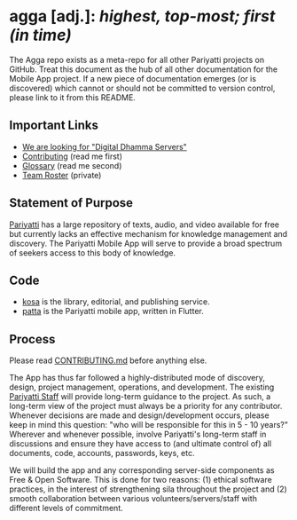 # agga [adj.]: _highest, top-most; first (in time)_

The Agga repo exists as a meta-repo for all other Pariyatti projects on GitHub. Treat this document as the hub of all other documentation for the Mobile App project. If a new piece of documentation emerges (or is discovered) which cannot or should not be committed to version control, please link to it from this README.


## Important Links

- [We are looking for "Digital Dhamma Servers"](https://github.com/pariyatti/agga/blob/master/docs/CALL-TO-ACTION.md)
- [Contributing](https://github.com/pariyatti/agga/blob/master/CONTRIBUTING.md) (read me first)
- [Glossary](https://github.com/pariyatti/agga/blob/master/docs/GLOSSARY.md) (read me second)
- [Team Roster](https://drive.google.com/drive/folders/1RTAw2izD3m9hb79DJE2uu-4qepFby0px?usp=sharing) (private)


## Statement of Purpose

[Pariyatti](https://www.pariyatti.org) has a large repository of texts, audio, and video available for free but currently lacks an effective mechanism for knowledge management and discovery. The Pariyatti Mobile App will serve to provide a broad spectrum of seekers access to this body of knowledge.


## Code

- [kosa](https://github.com/pariyatti/kosa) is the library, editorial, and publishing service.
- [patta](https://github.com/pariyatti/patta) is the Pariyatti mobile app, written in Flutter.


## Process

Please read [CONTRIBUTING.md](https://github.com/pariyatti/agga/blob/master/CONTRIBUTING.md) before anything else.

The App has thus far followed a highly-distributed mode of discovery, design, project management, operations, and development. The existing [Pariyatti Staff](https://pariyatti.org/About#section4) will provide long-term guidance to the project. As such, a long-term view of the project must always be a priority for any contributor. Whenever decisions are made and design/development occurs, please keep in mind this question: "who will be responsible for this in 5 - 10 years?" Wherever and whenever possible, involve Pariyatti's long-term staff in discussions and ensure they have access to (and ultimate control of) all documents, code, accounts, passwords, keys, etc.

We will build the app and any corresponding server-side components as Free & Open Software. This is done for two reasons: (1) ethical software practices, in the interest of strengthening sila throughout the project and (2) smooth collaboration between various volunteers/servers/staff with different levels of commitment.
